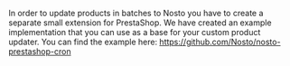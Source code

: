 In order to update products in batches to Nosto you have to create a separate small extension for PrestaShop. We have created an example implementation that you can use as a base for your custom product updater. You can find the example here: https://github.com/Nosto/nosto-prestashop-cron 